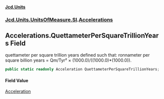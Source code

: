 #### [Jcd.Units](index.md 'index')
### [Jcd.Units.UnitsOfMeasure.SI](Jcd.Units.UnitsOfMeasure.SI.md 'Jcd.Units.UnitsOfMeasure.SI').[Accelerations](Accelerations.md 'Jcd.Units.UnitsOfMeasure.SI.Accelerations')

## Accelerations.QuettameterPerSquareTrillionYears Field

quettameter per square trillion years defined such that: ronnameter per square billion years = Qm/Tyr² × (1000.0)/((1000.0)*(1000.0)).

```csharp
public static readonly Acceleration QuettameterPerSquareTrillionYears;
```

#### Field Value
[Acceleration](Acceleration.md 'Jcd.Units.UnitTypes.Acceleration')
